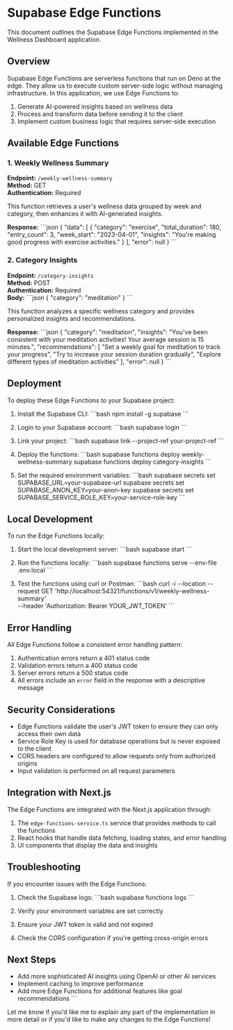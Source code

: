 # Supabase Edge Functions

This document outlines the Supabase Edge Functions implemented in the Wellness Dashboard application.

## Overview

Supabase Edge Functions are serverless functions that run on Deno at the edge. They allow us to execute custom server-side logic without managing infrastructure. In this application, we use Edge Functions to:

1. Generate AI-powered insights based on wellness data
2. Process and transform data before sending it to the client
3. Implement custom business logic that requires server-side execution

## Available Edge Functions

### 1. Weekly Wellness Summary

**Endpoint:** `/weekly-wellness-summary`  
**Method:** GET  
**Authentication:** Required

This function retrieves a user's wellness data grouped by week and category, then enhances it with AI-generated insights.

**Response:**
\`\`\`json
{
  "data": [
    {
      "category": "exercise",
      "total_duration": 180,
      "entry_count": 3,
      "week_start": "2023-04-01",
      "insights": "You're making good progress with exercise activities."
    }
  ],
  "error": null
}
\`\`\`

### 2. Category Insights

**Endpoint:** `/category-insights`  
**Method:** POST  
**Authentication:** Required  
**Body:**
\`\`\`json
{
  "category": "meditation"
}
\`\`\`

This function analyzes a specific wellness category and provides personalized insights and recommendations.

**Response:**
\`\`\`json
{
  "category": "meditation",
  "insights": "You've been consistent with your meditation activities! Your average session is 15 minutes.",
  "recommendations": [
    "Set a weekly goal for meditation to track your progress",
    "Try to increase your session duration gradually",
    "Explore different types of meditation activities"
  ],
  "error": null
}
\`\`\`

## Deployment

To deploy these Edge Functions to your Supabase project:

1. Install the Supabase CLI:
   \`\`\`bash
   npm install -g supabase
   \`\`\`

2. Login to your Supabase account:
   \`\`\`bash
   supabase login
   \`\`\`

3. Link your project:
   \`\`\`bash
   supabase link --project-ref your-project-ref
   \`\`\`

4. Deploy the functions:
   \`\`\`bash
   supabase functions deploy weekly-wellness-summary
   supabase functions deploy category-insights
   \`\`\`

5. Set the required environment variables:
   \`\`\`bash
   supabase secrets set SUPABASE_URL=your-supabase-url
   supabase secrets set SUPABASE_ANON_KEY=your-anon-key
   supabase secrets set SUPABASE_SERVICE_ROLE_KEY=your-service-role-key
   \`\`\`

## Local Development

To run the Edge Functions locally:

1. Start the local development server:
   \`\`\`bash
   supabase start
   \`\`\`

2. Run the functions locally:
   \`\`\`bash
   supabase functions serve --env-file .env.local
   \`\`\`

3. Test the functions using curl or Postman:
   \`\`\`bash
   curl -i --location --request GET 'http://localhost:54321/functions/v1/weekly-wellness-summary' \
   --header 'Authorization: Bearer YOUR_JWT_TOKEN'
   \`\`\`

## Error Handling

All Edge Functions follow a consistent error handling pattern:

1. Authentication errors return a 401 status code
2. Validation errors return a 400 status code
3. Server errors return a 500 status code
4. All errors include an `error` field in the response with a descriptive message

## Security Considerations

- Edge Functions validate the user's JWT token to ensure they can only access their own data
- Service Role Key is used for database operations but is never exposed to the client
- CORS headers are configured to allow requests only from authorized origins
- Input validation is performed on all request parameters

## Integration with Next.js

The Edge Functions are integrated with the Next.js application through:

1. The `edge-functions-service.ts` service that provides methods to call the functions
2. React hooks that handle data fetching, loading states, and error handling
3. UI components that display the data and insights

## Troubleshooting

If you encounter issues with the Edge Functions:

1. Check the Supabase logs:
   \`\`\`bash
   supabase functions logs
   \`\`\`

2. Verify your environment variables are set correctly
3. Ensure your JWT token is valid and not expired
4. Check the CORS configuration if you're getting cross-origin errors

## Next Steps

- Add more sophisticated AI insights using OpenAI or other AI services
- Implement caching to improve performance
- Add more Edge Functions for additional features like goal recommendations
\`\`\`

Let me know if you'd like me to explain any part of the implementation in more detail or if you'd like to make any changes to the Edge Functions!
